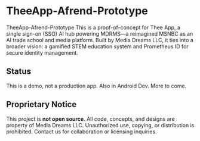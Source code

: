 # TheeApp-Afrend-Prototype
TheeApp-Afrend-Prototype
This is a proof-of-concept for Thee App, a single sign-on (SSO) AI hub powering MDRMS—a reimagined MSNBC as an AI trade school and media platform. Built by Media Dreams LLC, it ties into a broader vision: a gamified STEM education system and Prometheus ID for secure identity management.

## Status
This is a demo, not a production app. Also in Android Dev. More to come.

## Proprietary Notice
This project is **not open source**. All code, concepts, and designs are property of Media Dreams LLC. Unauthorized use, copying, or distribution is prohibited. Contact us for collaboration or licensing inquiries.
